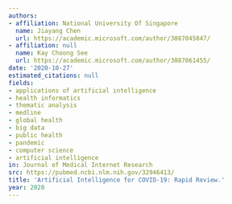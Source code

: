 ```yaml
---
authors:
- affiliation: National University Of Singapore
  name: Jiayang Chen
  url: https://academic.microsoft.com/author/3087045847/
- affiliation: null
  name: Kay Choong See
  url: https://academic.microsoft.com/author/3087061455/
date: '2020-10-27'
estimated_citations: null
fields:
- applications of artificial intelligence
- health informatics
- thematic analysis
- medline
- global health
- big data
- public health
- pandemic
- computer science
- artificial intelligence
in: Journal of Medical Internet Research
src: https://pubmed.ncbi.nlm.nih.gov/32946413/
title: 'Artificial Intelligence for COVID-19: Rapid Review.'
year: 2020
---
```

